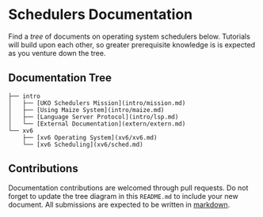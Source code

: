 # Schedulers Documentation

Find a *tree* of documents on operating system schedulers below.
Tutorials will build upon each other, so greater prerequisite knowledge is
is expected as you venture down the tree.

## Documentation Tree

```
├── intro
│   ├── [UKO Schedulers Mission](intro/mission.md)
│   ├── [Using Maize System](intro/maize.md)
│   ├── [Language Server Protocol](intro/lsp.md)
│   └── [External Documentation](extern/extern.md)
└── xv6
    ├── [xv6 Operating System](xv6/xv6.md)
    └── [xv6 Scheduling](xv6/sched.md)
```

## Contributions

Documentation contributions are welcomed through pull requests.
Do not forget to update the tree diagram in this `README.md` to include your
new document.
All submissions are expected to be written in
[markdown](https://www.markdownguide.org/basic-syntax/).
